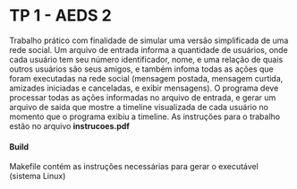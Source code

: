# TP 1 - AEDS 2

Trabalho prático com finalidade de simular uma versão simplificada de uma rede social. Um arquivo de  entrada  informa  a  quantidade  de  usuários,  onde  cada  usuário  tem  seu  número identificador, nome,  e uma relação de quais  outros  usuários são seus amigos,  e também infoma  todas  as  ações  que  foram  executadas  na  rede  social  (mensagem  postada, mensagem  curtida,  amizades  iniciadas  e  canceladas,  e  exibir  mensagens).  O  programa deve processar todas as ações informadas no arquivo  de  entrada, e  gerar um arquivo  de saida  que  mostre  a  timeline  visualizada  de  cada  usuário no  momento  que  o  programa 
exibiu  a  timeline. As instruções para o trabalho estão no arquivo **instrucoes.pdf**

#### Build
Makefile contém as instruções necessárias para gerar o executável (sistema Linux)
